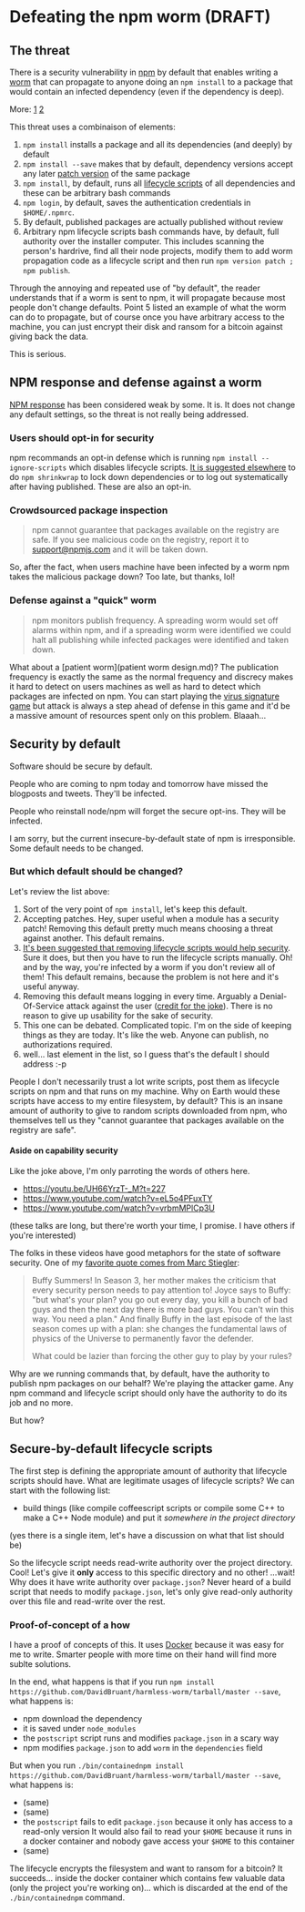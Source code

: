 # Defeating the npm worm (DRAFT)

## The threat

There is a security vulnerability in [npm](https://www.npmjs.com/) by default that enables writing a [worm](https://en.wikipedia.org/wiki/Computer_worm) that can propagate to anyone doing an `npm install` to a package that would contain an infected dependency (even if the dependency is deep).

More: [1](https://www.kb.cert.org/vuls/id/319816) [2](http://www.infoq.com/news/2016/03/npm-infection)

This threat uses a combinaison of elements:

1. `npm install` installs a package and all its dependencies (and deeply) by default
2. `npm install --save` makes that by default, dependency versions accept any later [patch version](http://semver.org/#summary) of the same package
3. `npm install`, by default, runs all [lifecycle scripts](https://docs.npmjs.com/misc/scripts#description) of all dependencies and these can be arbitrary bash commands
4. `npm login`, by default, saves the authentication credentials in `$HOME/.npmrc`.
5. By default, published packages are actually published without review
6. Arbitrary npm lifecycle scripts bash commands have, by default, full authority over the installer computer. This includes scanning the person's hardrive, find all their node projects, modify them to add worm propagation code as a lifecycle script and then run `npm version patch ; npm publish`.

Through the annoying and repeated use of "by default", the reader understands that if a worm is sent to npm, it will propagate because most people don't change defaults. Point 5 listed an example of what the worm can do to propagate, but of course once you have arbitrary access to the machine, you can just encrypt their disk and ransom for a bitcoin against giving back the data.

This is serious.


## NPM response and defense against a worm

[NPM response](http://blog.npmjs.org/post/141702881055/package-install-scripts-vulnerability) has been considered weak by some. It is. It does not change any default settings, so the threat is not really being addressed.

### Users should opt-in for security

npm recommands an opt-in defense which is running `npm install --ignore-scripts` which disables lifecycle scripts. [It is suggested elsewhere](https://www.kb.cert.org/vuls/id/319816) to do `npm shrinkwrap` to lock down dependencies or to log out systematically after having published. These are also an opt-in.


### Crowdsourced package inspection

> npm cannot guarantee that packages available on the registry are safe. If you see malicious code on the registry, report it to support@npmjs.com and it will be taken down.

So, after the fact, when users machine have been infected by a worm npm takes the malicious package down? Too late, but thanks, lol!


### Defense against a "quick" worm

> npm monitors publish frequency. A spreading worm would set off alarms within npm, and if a spreading worm were identified we could halt all publishing while infected packages were identified and taken down.

What about a [patient worm](patient worm design.md)? The publication frequency is exactly the same as the normal frequency and discrecy makes it hard to detect on users machines as well as hard to detect which packages are infected on npm. You can start playing the [virus signature game](https://en.wikipedia.org/wiki/Computer_virus#Self-modification) but attack is always a step ahead of defense in this game and it'd be a massive amount of resources spent only on this problem. Blaaah...


## Security **by default**

Software should be secure by default.

People who are coming to npm today and tomorrow have missed the blogposts and tweets. They'll be infected.

People who reinstall node/npm will forget the secure opt-ins. They will be infected.

I am sorry, but the current insecure-by-default state of npm is irresponsible. Some default needs to be changed.


### But which default should be changed? 

Let's review the list above:

1. Sort of the very point of `npm install`, let's keep this default.
2. Accepting patches. Hey, super useful when a module has a security patch! Removing this default pretty much means choosing a threat against another. This default remains.
3. [It's been suggested that removing lifecycle scripts would help security](https://twitter.com/feross/status/713602268403081216). Sure it does, but then you have to run the lifecycle scripts manually. Oh! and by the way, you're infected by a worm if you don't review all of them! This default remains, because the problem is not here and it's useful anyway.
4. Removing this default means logging in every time. Arguably a Denial-Of-Service attack against the user ([credit for the joke](https://youtu.be/UH66YrzT-_M?t=347)). There is no reason to give up usability for the sake of security.
5. This one can be debated. Complicated topic. I'm on the side of keeping things as they are today. It's like the web. Anyone can publish, no authorizations required.
6. well... last element in the list, so I guess that's the default I should address :-p

People I don't necessarily trust a lot write scripts, post them as lifecycle scripts on npm and that runs on my machine. Why on Earth would these scripts have access to my entire filesystem, by default? This is an insane amount of authority to give to random scripts downloaded from npm, who themselves tell us they "cannot guarantee that packages available on the registry are safe".


#### Aside on capability security 

Like the joke above, I'm only parroting the words of others here.
* https://youtu.be/UH66YrzT-_M?t=227
* https://www.youtube.com/watch?v=eL5o4PFuxTY
* https://www.youtube.com/watch?v=vrbmMPlCp3U

(these talks are long, but there're worth your time, I promise. I have others if you're interested)

The folks in these videos have good metaphors for the state of software security. One of my [favorite quote comes from Marc Stiegler](https://youtu.be/eL5o4PFuxTY?t=3913):

> Buffy Summers! In Season 3, her mother makes the criticism that every security person needs to pay attention to! Joyce says to Buffy: "but what's your plan? you go out every day, you kill a bunch of bad guys and then the next day there is more bad guys. You can't win this way. You need a plan."
And finally Buffy in the last episode of the last season comes up with a plan: she changes the fundamental laws of physics of the Universe to permanently favor the defender.
> 
> What could be lazier than forcing the other guy to play by your rules?

Why are we running commands that, by default, have the authority to publish npm packages on our behalf? We're playing the attacker game. Any npm command and lifecycle script should only have the authority to do its job and no more.

But how?


## Secure-by-default lifecycle scripts

The first step is defining the appropriate amount of authority that lifecycle scripts should have.
What are legitimate usages of lifecycle scripts? We can start with the following list:
* build things (like compile coffeescript scripts or compile some C++ to make a C++ Node module) and put it *somewhere in the project directory*

(yes there is a single item, let's have a discussion on what that list should be)

So the lifecycle script needs read-write authority over the project directory. Cool! Let's give it **only** access to this specific directory and no other!
...wait! Why does it have write authority over `package.json`? Never heard of a build script that needs to modify `package.json`, let's only give read-only authority over this file and read-write over the rest.


### Proof-of-concept of a how

I have a proof of concepts of this. It uses [Docker](https://docs.docker.com/) because it was easy for me to write. Smarter people with more time on their hand will find more sublte solutions.

In the end, what happens is that if you run `npm install https://github.com/DavidBruant/harmless-worm/tarball/master --save`, what happens is:
* npm download the dependency
* it is saved under `node_modules`
* the `postscript` script runs and modifies `package.json` in a scary way
* npm modifies `package.json` to add `worm` in the `dependencies` field

But when you run `./bin/containednpm install https://github.com/DavidBruant/harmless-worm/tarball/master --save`, what happens is:
* (same)
* (same)
* the `postscript` fails to edit `package.json` because it only has access to a read-only version
It would also fail to read your `$HOME` because it runs in a docker container and nobody gave access your `$HOME` to this container
* (same)


The lifecycle encrypts the filesystem and want to ransom for a bitcoin? It succeeds... inside the docker container which contains few valuable data (only the project you're working on)... which is discarded at the end of the `./bin/containednpm` command.




